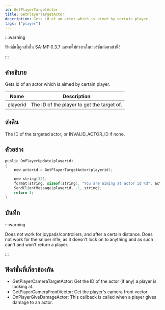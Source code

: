 ```yaml
---
id: GetPlayerTargetActor
title: GetPlayerTargetActor
description: Gets id of an actor which is aimed by certain player.
tags: ["player"]
---
```


:::warning

ฟังก์ชั่นนี้ถูกเพิ่มใน SA-MP 0.3.7 และจะไม่ทำงานในเวอร์ชั่นก่อนหน้านี้!

:::

## คำอธิบาย

Gets id of an actor which is aimed by certain player.

| Name     | Description                                |
| -------- | ------------------------------------------ |
| playerid | The ID of the player to get the target of. |

## ส่งคืน

The ID of the targeted actor, or INVALID_ACTOR_ID if none.

## ตัวอย่าง

```c
public OnPlayerUpdate(playerid)
{
    new actorid = GetPlayerTargetActor(playerid);

    new string[32];
    format(string, sizeof(string), "You are aiming at actor id %d", actorid);
    SendClientMessage(playerid, -1, string);
    return 1;
}
```

## บันทึก

:::warning

Does not work for joypads/controllers, and after a certain distance.
Does not work for the sniper rifle, as it doesn't lock on to anything and as such can't and won't return a player.

:::

## ฟังก์ชั่นที่เกี่ยวข้องกัน

- GetPlayerCameraTargetActor: Get the ID of the actor (if any) a player is looking at.
- GetPlayerCameraFrontVector: Get the player's camera front vector
- OnPlayerGiveDamageActor: This callback is called when a player gives damage to an actor.
